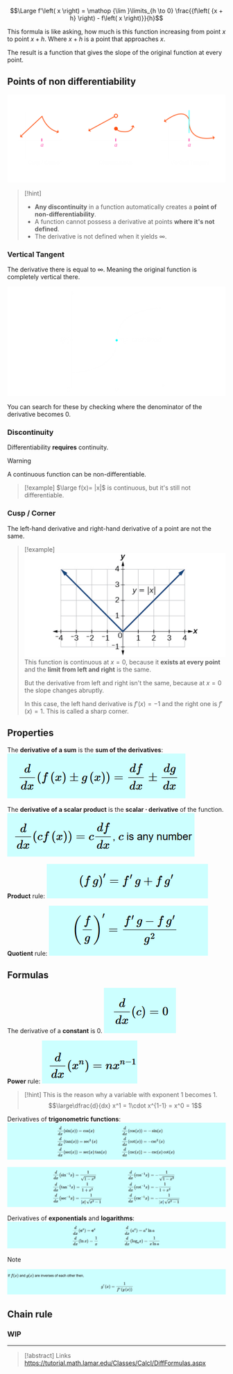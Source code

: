 $$\Large f'\left( x \right) = \mathop {\lim }\limits_{h \to 0} \frac{{f\left( {x + h} \right) - f\left( x \right)}}{h}$$

This formula is like asking, how much is this function increasing from point $x$ to point $x+h$.
Where $x + h$ is a point that approaches $x$.

The result is a function that gives the slope of the original function at every point.

## Points of non differentiability

![](../z_images/Pasted%20image%2020250302100956.png)
> [!hint]
> - **Any discontinuity** in a function automatically creates a **point of non-differentiability**.
> - A function cannot possess a derivative at points **where it's not defined**.
> - The derivative is not defined when it yields $\infty$.

### Vertical Tangent

The derivative there is equal to $\infty$. Meaning the original function is completely vertical there.

![](../z_images/Pasted%20image%2020250302110114.png)

You can search for these by checking where the denominator of the derivative becomes 0.

### Discontinuity

Differentiability **requires** continuity.

> [!warning]
> A continuous function can be non-differentiable.
> > [!example]
> $\large f(x)= |x|$ is continuous, but it's still not differentiable.


### Cusp / Corner

The left-hand derivative and right-hand derivative of a point are not the same.

> [!example]
> ![](../z_images/Pasted%20image%2020250227154749.png)
> This function is continuous at $x=0$, because it **exists at every point** and the **limit from left and right** is the same.
> 
> But the derivative from left and right isn't the same, because at $x=0$ the slope changes abruptly.
> 
> In this case, the left hand derivative is $f'(x)=-1$ and the right one is $f'(x)=1$. This is called a sharp corner.


## Properties

The **derivative of a sum** is the **sum of the derivatives**:
![](../z_images/Pasted%20image%2020250103120948.png)

The **derivative of a scalar product** is the **scalar $\cdot$ derivative** of the function.
![](../z_images/Pasted%20image%2020250103121003.png)

**Product** rule:
![](../z_images/Pasted%20image%2020250103124725.png)

**Quotient** rule:
![](../z_images/Pasted%20image%2020250103124812.png)
## Formulas

The derivative of a **constant** is 0.
![](../z_images/Pasted%20image%2020250103121338.png)

**Power** rule:
![](../z_images/Pasted%20image%2020250103121354.png)

> [!hint]
> This is the reason why a variable with exponent 1 becomes 1.
> $$\large\dfrac{d}{dx} x^1 = 1\cdot x^{1-1} = x^0 = 1$$

Derivatives of **trigonometric functions**:
![](../z_images/Pasted%20image%2020250104165000.png)

![](../z_images/Pasted%20image%2020250104165949.png)

Derivatives of **exponentials** and **logarithms**:
![](../z_images/Pasted%20image%2020250104165320.png)

> [!note]
> ![](../z_images/Pasted%20image%2020250104165839.png)


## Chain rule
### WIP
---

> [!abstract] Links
> https://tutorial.math.lamar.edu/Classes/CalcI/DiffFormulas.aspx
